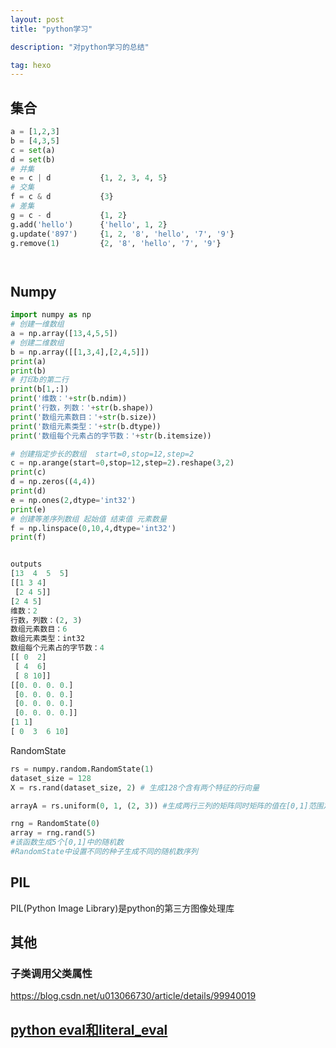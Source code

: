 ```yaml
---
layout: post
title: "python学习"

description: "对python学习的总结"

tag: hexo
---   
```



## 集合

``` python
a = [1,2,3]
b = [4,3,5]
c = set(a)
d = set(b)
# 并集
e = c | d    		{1, 2, 3, 4, 5}
# 交集
f = c & d	 		{3}
# 差集
g = c - d    		{1, 2}
g.add('hello')		{'hello', 1, 2}
g.update('897')		{1, 2, '8', 'hello', '7', '9'}
g.remove(1)			{2, '8', 'hello', '7', '9'}




```

## Numpy

```python
import numpy as np
# 创建一维数组
a = np.array([13,4,5,5])
# 创建二维数组
b = np.array([[1,3,4],[2,4,5]])
print(a)
print(b)
# 打印b的第二行
print(b[1,:])
print('维数：'+str(b.ndim))
print('行数，列数：'+str(b.shape))
print('数组元素数目：'+str(b.size))
print('数组元素类型：'+str(b.dtype))
print('数组每个元素占的字节数：'+str(b.itemsize))

# 创建指定步长的数组  start=0,stop=12,step=2
c = np.arange(start=0,stop=12,step=2).reshape(3,2)
print(c)
d = np.zeros((4,4))
print(d)
e = np.ones(2,dtype='int32')
print(e)
# 创建等差序列数组 起始值 结束值 元素数量
f = np.linspace(0,10,4,dtype='int32')
print(f)


outputs
[13  4  5  5]
[[1 3 4]
 [2 4 5]]
[2 4 5]
维数：2
行数，列数：(2, 3)
数组元素数目：6
数组元素类型：int32
数组每个元素占的字节数：4
[[ 0  2]
 [ 4  6]
 [ 8 10]]
[[0. 0. 0. 0.]
 [0. 0. 0. 0.]
 [0. 0. 0. 0.]
 [0. 0. 0. 0.]]
[1 1]
[ 0  3  6 10]
```

RandomState

```python
rs = numpy.random.RandomState(1)
dataset_size = 128
X = rs.rand(dataset_size, 2) # 生成128个含有两个特征的行向量

arrayA = rs.uniform(0, 1, (2, 3)) #生成两行三列的矩阵同时矩阵的值在[0,1]范围之内


```

```python
rng = RandomState(0)
array = rng.rand(5)
#该函数生成5个[0,1]中的随机数
#RandomState中设置不同的种子生成不同的随机数序列
```

## PIL

PIL(Python Image Library)是python的第三方图像处理库

## 其他

### 子类调用父类属性

https://blog.csdn.net/u013066730/article/details/99940019

## [python eval和literal_eval](https://www.cnblogs.com/likui360/p/5770601.html)

